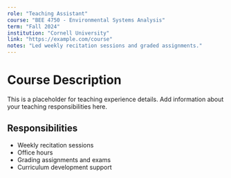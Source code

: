 ```yaml
---
role: "Teaching Assistant"
course: "BEE 4750 - Environmental Systems Analysis"
term: "Fall 2024"
institution: "Cornell University"
link: "https://example.com/course"
notes: "Led weekly recitation sessions and graded assignments."
---
```


# Course Description

This is a placeholder for teaching experience details. Add information about your teaching responsibilities here.

## Responsibilities

- Weekly recitation sessions
- Office hours
- Grading assignments and exams
- Curriculum development support
